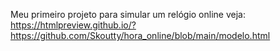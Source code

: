 Meu primeiro projeto para simular um relógio online
veja: https://htmlpreview.github.io/?https://github.com/Skoutty/hora_online/blob/main/modelo.html
